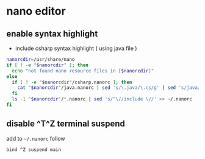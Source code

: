 # nano editor

## enable syntax highlight

- include csharp syntax highlight ( using java file )

```sh
nanorcdir=/usr/share/nano
if [ ! -e "$nanorcdir" ]; then
  echo "not found nano resource files in [$nanorcdir]"
else
  if [ ! -e "$nanorcdir"/csharp.nanorc ]; then
    cat "$nanorcdir"/java.nanorc | sed 's/\.java/\.cs/g' | sed 's/java/csharp/I' > "$nanorcdir"/csharp.nanorc
  fi
  ls -1 "$nanorcdir"/*.nanorc | sed 's/^\//include \//' >> ~/.nanorc
fi
```

## disable ^T^Z terminal suspend

add to `~/.nanorc` follow

```
bind ^Z suspend main
```
